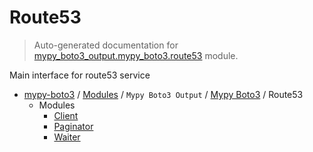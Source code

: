 # Route53

> Auto-generated documentation for [mypy_boto3_output.mypy_boto3.route53](https://github.com/vemel/mypy_boto3/blob/master/mypy_boto3_output/mypy_boto3/route53/__init__.py) module.

Main interface for route53 service

- [mypy-boto3](../../../README.md#mypy_boto3) / [Modules](../../../MODULES.md#mypy-boto3-modules) / `Mypy Boto3 Output` / [Mypy Boto3](../index.md#mypy-boto3) / Route53
    - Modules
        - [Client](client.md#client)
        - [Paginator](paginator.md#paginator)
        - [Waiter](waiter.md#waiter)
